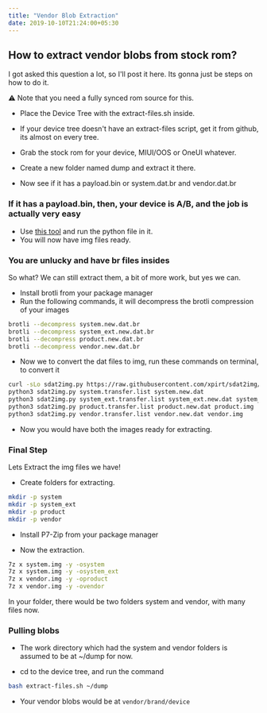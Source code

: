 ```yaml
---
title: "Vendor Blob Extraction"
date: 2019-10-10T21:24:00+05:30
---
```


## How to extract vendor blobs from stock rom?

I got asked this question a lot, so I'll post it here. Its gonna just be steps on how to do it.

⚠️ Note that you need a fully synced rom source for this.

- Place the Device Tree with the extract-files.sh inside.

- If your device tree doesn't have an extract-files script, get it from github, its almost on every tree.

- Grab the stock rom for your device, MIUI/OOS or OneUI whatever.

- Create a new folder named dump and extract it there.

- Now see if it has a payload.bin or system.dat.br and vendor.dat.br

### If it has a payload.bin, then, your device is A/B, and the job is actually very easy
- Use [this tool](https://forum.xda-developers.com/attachment.php?attachmentid=4760222) and run the python file in it.
- You will now have img files ready.

### You are unlucky and have br files insides

So what? We can still extract them, a bit of more work, but yes we can.

- Install brotli from your package manager
- Run the following commands, it will decompress the brotli compression of your images
```bash
brotli --decompress system.new.dat.br
brotli --decompress system_ext.new.dat.br
brotli --decompress product.new.dat.br
brotli --decompress vendor.new.dat.br
```
- Now we to convert the dat files to img, run these commands on terminal, to convert it
```bash
curl -sLo sdat2img.py https://raw.githubusercontent.com/xpirt/sdat2img/master/sdat2img.py
python3 sdat2img.py system.transfer.list system.new.dat
python3 sdat2img.py system_ext.transfer.list system_ext.new.dat system_ext.img
python3 sdat2img.py product.transfer.list product.new.dat product.img
python3 sdat2img.py vendor.transfer.list vendor.new.dat vendor.img
```
- Now you would have both the images ready for extracting.

### Final Step

Lets Extract the img files we have!

- Create folders for extracting.
```bash
mkdir -p system
mkdir -p system_ext
mkdir -p product
mkdir -p vendor
```
- Install P7-Zip from your package manager

- Now the extraction.
```bash
7z x system.img -y -osystem
7z x system.img -y -osystem_ext
7z x vendor.img -y -oproduct
7z x vendor.img -y -ovendor
```

In your folder, there would be two folders system and vendor, with many files now.

### Pulling  blobs

- The work directory which had the system and vendor folders is assumed to be at ~/dump for now.

- cd to the device tree, and run the command

```bash
bash extract-files.sh ~/dump
```

- Your vendor blobs would be at `vendor/brand/device`
